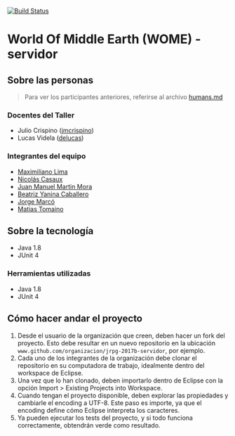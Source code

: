﻿[![Build Status](https://travis-ci.org/Javadabadu/jrpg-2017b-servidor.svg?branch=master)](https://travis-ci.org/Javadabadu/jrpg-2017b-servidor)
# World Of Middle Earth (WOME) - servidor

## Sobre las personas

> Para ver los participantes anteriores, referirse al archivo [humans.md](humans.md)

### Docentes del Taller

* Julio Crispino ([jmcrispino](https://github.com/jmcrispino))
* Lucas Videla ([delucas](https://github.com/delucas))

### Integrantes del equipo

* [Maximiliano Lima](https://github.com/MaxiLima)
* [Nicolás Casaux](https://github.com/Kazoo0)
* [Juan Manuel Martin Mora](https://github.com/jmmora33)
* [Beatriz Yanina Caballero](https://github.com/ycaballero89)
* [Jorge Marcó](https://github.com/jorgemarco)
* [Matias Tomaino](https://github.com/MatiiTomaino)


## Sobre la tecnología
* Java 1.8
* JUnit 4


### Herramientas utilizadas

* Java 1.8
* JUnit 4

## Cómo hacer andar el proyecto

1. Desde el usuario de la organización que creen, deben hacer un fork del proyecto. Esto debe resultar en un nuevo repositorio en la ubicación `www.github.com/organizacion/jrpg-2017b-servidor`, por ejemplo.
2. Cada uno de los integrantes de la organización debe clonar el repositorio en su computadora de trabajo, idealmente dentro del workspace de Eclipse.
3. Una vez que lo han clonado, deben importarlo dentro de Eclipse con la opción Import > Existing Projects into Workspace.
4. Cuando tengan el proyecto disponible, deben explorar las propiedades y cambiarle el encoding a UTF-8. Este paso es importe, ya que el encoding define cómo Eclipse interpreta los caracteres.
5. Ya pueden ejecutar los tests del proyecto, y si todo funciona correctamente, obtendrán verde como resultado.